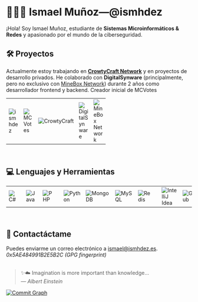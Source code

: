 # 👨🏻‍💻 Ismael Muñoz&mdash;@ismhdez

¡Hola! Soy Ismael Muñoz, estudiante de **Sistemas Microinformáticos & Redes** y apasionado por el mundo de la ciberseguridad.

## 🛠 Proyectos
Actualmente estoy trabajando en **[CrowtyCraft Network](https://crowtycraft.es?ref=github_ismhdez)** y en proyectos de desarrollo privados. He colaborado con **DigitalSynware** (principalmente, pero no exclusivo con [MineBox Network](https://minebox.es?ref=github_ismhdez)) durante 2 años como desarrollador frontend y backend. Creador inicial de MCVotes 
<table>
  <td><a href="https://ismhdez.es?ref=github_readme"><img align="left" title="ismhdez" src="https://ismhdez.es/icon.png" width="26px"></a></td>
  <td><a href="https://web.archive.org/web/20200809092441/https://mcvotes.com/"><img align="left" title="MCVotes" src="https://web.archive.org/web/20200817193018im_/https://mcvotes.com/inc/img/logo.png" width="26px"></a></td>
  <td><img title="CrowtyCraft" src="https://cdn.discordapp.com/emojis/874062600776863755.png?size=96" width="26px"></td>
  <td><img align="left" title="DigitalSynware" src="https://digitalsynware.com/inc/img/logos/logo_gradient.png" width="26px"></td>
  <td><img align="left" title="MineBox Network" src="https://mclist.co/api/render/favicon/d38cda9615e6c52abfe1948e635b4ef8cad7b22c5d419550ad63dc164ac9921f" width="26px"></td>
</table>
<br />

## 💻 Lenguajes y Herramientas
<table>
<td><img align="center" alt="C#" width="32px" src="https://seeklogo.com/images/C/c-sharp-c-logo-02F17714BA-seeklogo.com.png"></td>
<td><img align="center" alt="JavaScript" width="32px" src="https://raw.githubusercontent.com/github/explore/80688e429a7d4ef2fca1e82350fe8e3517d3494d/topics/javascript/javascript.png" ></td>
<td><img align="center" alt="Java" width="32px" src="https://i.imgur.com/cE3CFGf.png" ></td>
<td><img align="center" alt="PHP" width="32px" src="https://cdn3.iconfinder.com/data/icons/popular-services-brands/512/php-512.png" ></td>
<td><img align="center" alt="Node.JS" width="32px" src="https://raw.githubusercontent.com/github/explore/80688e429a7d4ef2fca1e82350fe8e3517d3494d/topics/nodejs/nodejs.png" ></td>
<td><img align="center" alt="Python" width="32px" src="https://upload.wikimedia.org/wikipedia/commons/thumb/c/c3/Python-logo-notext.svg/768px-Python-logo-notext.svg.png" ></td>
<td><img align="center" alt="MongoDB" width="32px" src="https://img.icons8.com/color/452/mongodb.png" ></td>
<td><img align="center" alt="MySQL" width="32px" src="https://storage.googleapis.com/production-hostgator-v1-0-8/648/227648/YF9aRJfO/9e25c498489a4627860d943b2d8749ea" ></td>
<td><img align="center" alt="Redis" width="32px" src="https://i.imgur.com/zLAtGKV.png" ></td>
<td><img align="center" alt="VSCode" width="32px" src="https://raw.githubusercontent.com/github/explore/80688e429a7d4ef2fca1e82350fe8e3517d3494d/topics/visual-studio-code/visual-studio-code.png" ></td>
<td><img align="center" alt="IntelliJ Idea" width="32px" src="https://i.imgur.com/Agb22jo.png" ></td>
<td><img align="center" alt="GitHub" width="32px" src="https://github.com/fluidicon.png" ></td>
</table>
<br />

## 📨 Contactáctame
Puedes enviarme un correo electrónico a <a href="mailto:ismael@ismhdez.es">ismael@ismhdez.es</a>.  
<i>0x5AE484991B2E5B2C (GPG fingerprint)</i>
<br />
<br />

> ✨☁️ Imagination is more important than knowledge...  
> *&mdash; Albert Einstein*

[![Commit Graph](https://activity-graph.herokuapp.com/graph?username=ismhdez&theme=rogue&hide_border=true)](https://github.com/ismhdez)
